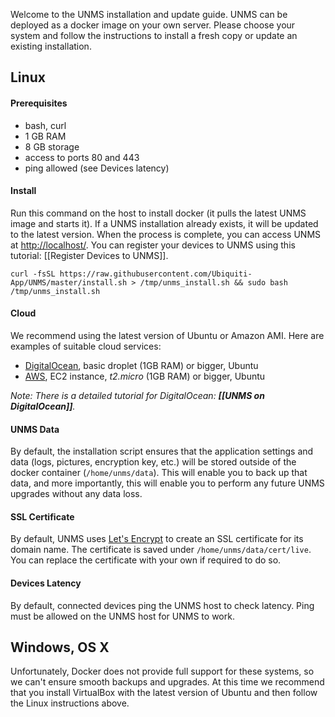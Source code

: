 Welcome to the UNMS installation and update guide. UNMS can be deployed as a docker image on your own server. Please choose your system and follow the instructions to install a fresh copy or update an existing installation.

## Linux

#### Prerequisites
- bash, curl
- 1 GB RAM
- 8 GB storage
- access to ports 80 and 443
- ping allowed (see Devices latency)

#### Install
Run this command on the host to install docker (it pulls the latest UNMS image and starts it). If a UNMS installation already exists, it will be updated to the latest version. When the process is complete, you can access UNMS at [http://localhost/](http://localhost/). You can register your devices to UNMS using this tutorial: [[Register Devices to UNMS]].

    curl -fsSL https://raw.githubusercontent.com/Ubiquiti-App/UNMS/master/install.sh > /tmp/unms_install.sh && sudo bash /tmp/unms_install.sh

#### Cloud
We recommend using the latest version of Ubuntu or Amazon AMI. Here are examples of suitable cloud services:
- [DigitalOcean](https://www.digitalocean.com), basic droplet (1GB RAM) or bigger, Ubuntu
- [AWS](https://aws.amazon.com/), EC2 instance, _t2.micro_ (1GB RAM) or bigger, Ubuntu

_Note: There is a detailed tutorial for DigitalOcean: **[[UNMS on DigitalOcean]]**._

#### UNMS Data
By default, the installation script ensures that the application settings and data (logs, pictures, encryption key, etc.) will be stored outside of the docker container (```/home/unms/data```). This will enable you to back up that data, and more importantly, this will enable you to perform any future UNMS upgrades without any data loss.

#### SSL Certificate
By default, UNMS uses [Let's Encrypt](letsencrypt.org) to create an SSL certificate for its domain name. The certificate is saved under ```/home/unms/data/cert/live```. You can replace the certificate with your own if required to do so.

#### Devices Latency
By default, connected devices ping the UNMS host to check latency. Ping must be allowed on the UNMS host for UNMS to work.

## Windows, OS X

Unfortunately, Docker does not provide full support for these systems, so we can't ensure smooth backups and upgrades. At this time we recommend that you install VirtualBox with the latest version of Ubuntu and then follow the Linux instructions above.
